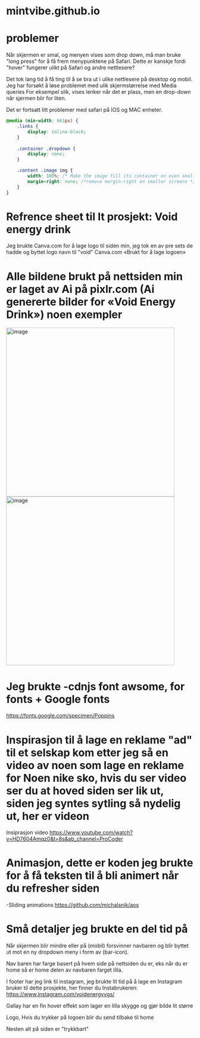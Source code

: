 # mintvibe.github.io

# problemer 

Når skjermen er smal, og menyen vises som drop down, må man bruke "long press" for å få frem menypunktene på Safari. Dette er kanskje fordi "hover" fungerer ulikt på Safari og andre nettlesere?

Det tok lang tid å få ting til å se bra ut i ulike nettlesere på desktop og mobil. Jeg har forsøkt å løse problemet med ulik skjermstørrelse med Media queries For eksempel slik, vises lenker når det er plass, men en drop-down når sjermen blir for liten. 

Det er fortsatt litt problemer med safari på IOS og MAC enheter.

```css
@media (min-width: 661px) {
    .links {
        display: inline-block;
    }
    
    .container .dropdown {
        display: none;
    }

    .content .image img {
        width: 100%; /* Make the image fill its container on even smaller screens */
        margin-right: none; /*remove margin-right on smaller screens */
    }
}
```

# Refrence sheet til It prosjekt: Void energy drink

Jeg brukte Canva.com for å lage logo til siden min, jeg tok en av pre sets de hadde og byttet logo navn til "void"
Canva.com «Brukt for å lage logoen»

# Alle bildene brukt på nettsiden min er laget av Ai på pixlr.com (Ai genererte bilder for «Void Energy Drink») noen exempler
<img width="452" alt="image" src="https://github.com/MintVibe/mintvibe.github.io/assets/82243184/d64cfc32-c643-45f7-8174-7662177c2db9">
<img width="452" alt="image" src="https://github.com/MintVibe/mintvibe.github.io/assets/82243184/4967e34f-945a-4f64-84e4-d0a345a18d4e">

# Jeg brukte -cdnjs font awsome, for fonts + Google fonts
https://fonts.google.com/specimen/Poppins

# Inspirasjon til å lage en reklame "ad" til et selskap kom etter jeg så en video av noen som lage en reklame for Noen nike sko, hvis du ser video ser du at hoved siden ser lik ut, siden jeg syntes sytling så nydelig ut, her er videon
Insiprasjon video https://www.youtube.com/watch?v=HD7604Amqz0&t=8s&ab_channel=ProCoder

# Animasjon, dette er koden jeg brukte for å få teksten til å bli animert når du refresher siden
-Sliding animations https://github.com/michalsnik/aos

# Små detaljer jeg brukte en del tid på

Når skjermen blir mindre eller på (mobil) forsvinner navbaren og blir byttet ut mot en ny dropdown meny i form av (bar-icon).


Nav baren har farge basert på hvem side på nettsiden du er, eks når du er home så er home delen av navbaren farget lilla.

I footer har jeg link til instagram, jeg brukte lit tid på å lage en Instagram bruker til dette prosjekte, her finner du Instabrukeren: https://www.instagram.com/voidenergyvgs/

Gallay har en fin hover effekt som lager en lilla skygge og gjør bilde lit større 

Logo, Hvis du trykker på logoen blir du send tilbake til home

Nesten alt på siden er "trykkbart"


